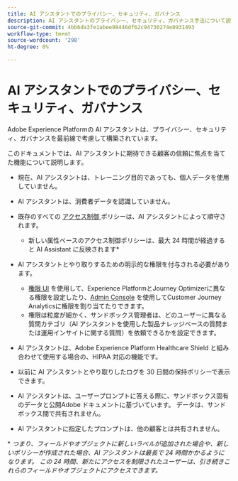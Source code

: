 ```yaml
---
title: AI アシスタントでのプライバシー、セキュリティ、ガバナンス
description: AI アシスタントのプライバシー、セキュリティ、ガバナンス手法について説明します。
source-git-commit: 4bb6da3fe1abee98446df62c94730274e0931493
workflow-type: tm+mt
source-wordcount: '298'
ht-degree: 0%

---
```


# AI アシスタントでのプライバシー、セキュリティ、ガバナンス

Adobe Experience Platformの AI アシスタントは、プライバシー、セキュリティ、ガバナンスを最前線で考慮して構築されています。

このドキュメントでは、AI アシスタントに期待できる顧客の信頼に焦点を当てた機能について説明します。

* 現在、AI アシスタントは、トレーニング目的であっても、個人データを使用していません。
* AI アシスタントは、消費者データを認識していません。
* 既存のすべての [ アクセス制御 ](https://experienceleague.adobe.com/en/docs/experience-platform/access-control/home) ポリシーは、AI アシスタントによって順守されます。

   * 新しい属性ベースのアクセス制御ポリシーは、最大 24 時間が経過すると AI Assistant に反映されます&ast;

* AI アシスタントとやり取りするための明示的な権限を付与される必要があります。

   * [ 権限 UI](https://experienceleague.adobe.com/en/docs/experience-platform/access-control/abac/permissions-ui/browse) を使用して、Experience PlatformとJourney Optimizerに異なる権限を設定したり、[Admin Console](https://experienceleague.adobe.com/en/docs/experience-platform/access-control/ui/browse) を使用してCustomer Journey Analyticsに権限を割り当てたりできます。
   * 権限は粒度が細かく、サンドボックス管理者は、どのユーザーに異なる質問カテゴリ（AI アシスタントを使用した製品ナレッジベースの質問または運用インサイトに関する質問）を依頼できるかを設定できます。

* AI アシスタントは、Adobe Experience Platform Healthcare Shield と組み合わせて使用する場合の、HIPAA 対応の機能です。
* 以前に AI アシスタントとやり取りしたログを 30 日間の保持ポリシーで表示できます。
* AI アシスタントは、ユーザープロンプトに答える際に、サンドボックス固有のデータと公開Adobe ドキュメントに基づいています。 データは、サンドボックス間で共有されません。
* AI アシスタントに指定したプロンプトは、他の顧客とは共有されません。

&ast; *つまり、フィールドやオブジェクトに新しいラベルが追加された場合や、新しいポリシーが作成された場合、AI アシスタントは最長で 24 時間かかるようになります。 この 24 時間、新たにアクセスを制限されたユーザーは、引き続きこれらのフィールドやオブジェクトにアクセスできます。*
